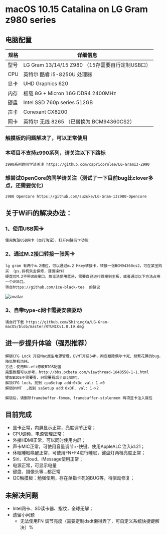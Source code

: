 # macOS 10.15 Catalina on LG Gram z980 series
## 电脑配置
| 规格     |      详细信息                                 |
| --------| ----------------------------------------    |
| 型号     | LG Gram 13/14/15 Z980 （15存需要自行定制USB口） |
| CPU     | 英特尔 酷睿 i5-8250U 处理器                     |
| 显卡     | UHD Graphics 620                             |
| 内存     | 板载 8G + Micron 16G DDR4 2400MHz             |
| 硬盘     | Intel SSD 760p series 512GB                  |
| 声卡     | Conexant CX8200                              |
| 网卡     | 英特尔 无线 8265 （已替换为 BCM94360CS2）        |

### 触摸板的问题解决了，可以正常使用
### 本项目不支持z990系列，请关注以下下路标
    z990系列的同学请关注 https://github.com/capricornlee/LG-Gram13-Z990
### 想尝试OpenCore的同学请关注（测试了一下目前bug比clover多点，还需要优化）
    z980 OpenCore https://github.com/suzuke/LG-Gram-13z980-Opencore
## 关于WiFi的解决办法：
### 1、使用USB网卡
    使用免驱USB网卡（自行淘宝），打开内建网卡功能
### 2、通过M.2接口转接一张网卡
    lg gram 有两个m.2槽位，可以通过m.2 Mkey转接卡，转接一张BCM94360cs2，可在某宝购买 （ps.拆机失去保修，谨慎操作）
    硬盘位M.2不带USB接口，故无法使用蓝牙，需要自己进行焊接到主板，或者通过以下方法占用一个USB口。 
    转自https://github.com/ice-black-tea  的建议
  ![avatar](https://github.com/ShiningXu/LG-Gram-macOS/blob/master/bluetooth.png)
### 3、自带type-c网卡需要安装驱动
    请自行下载 https://github.com/ShiningXu/LG-Gram-macOS/blob/master/RTUNICv1.0.19.dmg

## 进一步提升体验（强烈推荐）
    解锁CFG Lock 开启Mac原生电源管理，DVMT开启64M，彻底根除偶尔卡死、频繁花屏的bug，降低整机功耗。
    方法：使用RU.efi修改BIOS配置
    完整教程可以参考，http://bbs.pcbeta.com/viewthread-1840558-1-1.html
    提取BIOS不需要看，只需要看后半部分即可。
    解锁CFG lock，找到 cpuSetup add:0x3c val: 1->0
    解锁DVMT  ,找到 saSetup add:0xDF, val: 1->2

    解锁后，请删除framebuffer-fbmem、framebuffer-stolenmem 两项显卡注入属性



## 目前完成
  - 显卡正常，内屏显示正常，亮度调节正常；
  - CPU调频、电源管理正常；
  - 外接HDMI正常，可以同时使用内屏；
  - 声卡MIC正常，可使用音量调节+-快键、使用AppleALC 注入id:21；
  - 休眠睡眠唤醒正常，可使用FN+F4进行睡眠，键盘灯两档亮度正常；
  - Siri、iCloud、iMessage使用正常；
  - 电源正常，可显示电量
  - 键盘、摄像头等...都正常
  - I2C触摸板：勉强使用，存在单指卡死的BUG等，待驱动修复；

## 未解决问题
- Intel网卡、SD读卡器、指纹，全球无解；
- 遗留小问题
  - 无法使用FN 调节亮度（需要定制dsdt懒得弄了，可自定义系统快捷键解决）%

